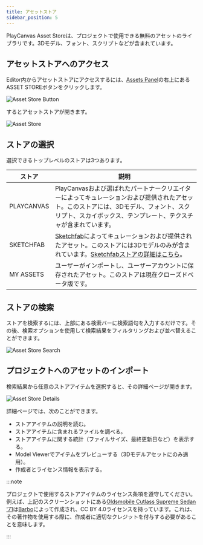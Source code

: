 ```yaml
---
title: アセットストア
sidebar_position: 5
---
```


PlayCanvas Asset Storeは、プロジェクトで使用できる無料のアセットのライブラリです。3Dモデル、フォント、スクリプトなどが含まれています。

## アセットストアへのアクセス

Editor内からアセットストアにアクセスするには、[Assets Panel](../../editor/interface/assets)の右上にあるASSET STOREボタンをクリックします。

![Asset Store Button](/img/user-manual/assets/asset-store/asset-store-button.png)

するとアセットストアが開きます。

![Asset Store](/img/user-manual/assets/asset-store/asset-store.png)

## ストアの選択

選択できるトップレベルのストアは3つあります。

| ストア | 説明 |
| ----- | ----------- |
| PLAYCANVAS | PlayCanvasおよび選ばれたパートナークリエイターによってキュレーションおよび提供されたアセット。このストアには、3Dモデル、フォント、スクリプト、スカイボックス、テンプレート、テクスチャが含まれています。 |
| SKETCHFAB  | [Sketchfab](https://sketchfab.com/)によってキュレーションおよび提供されたアセット。このストアには3Dモデルのみが含まれています。[Sketchfabストアの詳細はこちら](sketchfab)。 |
| MY ASSETS  | ユーザーがインポートし、ユーザーアカウントに保存されたアセット。このストアは現在クローズドベータ版です。 |

## ストアの検索

ストアを検索するには、上部にある検索バーに検索語句を入力するだけです。その後、検索オプションを使用して検索結果をフィルタリングおよび並べ替えることができます。

![Asset Store Search](/img/user-manual/assets/asset-store/asset-store-search.png)

## プロジェクトへのアセットのインポート

検索結果から任意のストアアイテムを選択すると、その詳細ページが開きます。

![Asset Store Details](/img/user-manual/assets/asset-store/asset-store-details.png)

詳細ページでは、次のことができます。

*   ストアアイテムの説明を読む。
*   ストアアイテムに含まれるファイルを調べる。
*   ストアアイテムに関する統計（ファイルサイズ、最終更新日など）を表示する。
*   Model Viewerでアイテムをプレビューする（3Dモデルアセットにのみ適用）。
*   作成者とライセンス情報を表示する。

:::note

プロジェクトで使用するストアアイテムのライセンス条項を遵守してください。例えば、上記のスクリーンショットにある[Oldsmobile Cutlass Supreme Sedan '71](https://sketchfab.com/3d-models/oldsmobile-cutlass-supreme-sedan-71-78f76d386a4341b0b71745bdc50fd5ab)は[Barbo](https://sketchfab.com/barbo-autos)によって作成され、CC BY 4.0ライセンスを持っています。これは、その著作物を使用する際に、作成者に適切なクレジットを付与する必要があることを意味します。

:::
